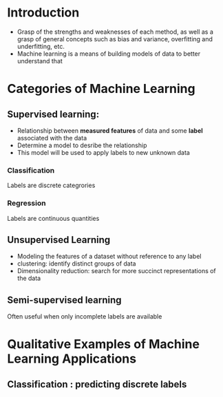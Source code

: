 # Introduction
- Grasp of the strengths and weaknesses of each method, as well as a grasp of general concepts such as bias and variance, overfitting and underfitting, etc.
- Machine learning is a means of building models of data to better understand that

# Categories of Machine Learning
## Supervised learning:  
- Relationship between **measured features** of data and some **label** associated with the data
- Determine a model to desribe the relationship
- This model will be used to apply labels to new unknown data
### Classification 
Labels are discrete categrories
### Regression
Labels are continuous quantities

## Unsupervised Learning
- Modeling the features of a dataset without reference to any label
- clustering: identify distinct groups of data
- Dimensionality reduction: search for more succinct representations of the data

## Semi-supervised learning
Often useful when only incomplete labels are available

# Qualitative Examples of Machine Learning Applications

## Classification : predicting discrete labels

